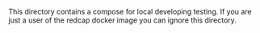 This directory contains a compose for local developing testing.
If you are just a user of the redcap docker image you can ignore this directory.